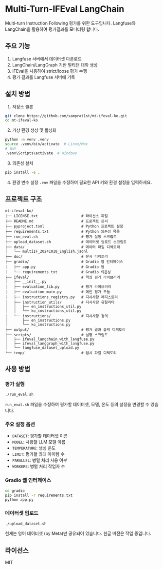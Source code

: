 # Multi-Turn-IFEval LangChain

Multi-turn Instruction Following 평가를 위한 도구입니다. 
Langfuse와 LangChain을 활용하여 평가결과를 모니터링 합니다.

## 주요 기능

1. Langfuse 서버에서 데이터셋 다운로드
2. LangChain/LangGraph 기반 멀티턴 대화 생성
3. IFEval을 사용하여 strict/loose 평가 수행
4. 평가 결과를 Langfuse 서버에 기록

## 설치 방법

1. 저장소 클론
```bash
git clone https://github.com/samprat1st/mt-ifeval-ko.git
cd mt-ifeval-ko
```

2. 가상 환경 생성 및 활성화
```bash
python -m venv .venv
source .venv/bin/activate  # Linux/Mac
# 또는
.venv\Scripts\activate  # Windows
```

3. 의존성 설치
```bash
pip install -e .
```

4. 환경 변수 설정
`.env` 파일을 수정하여 필요한 API 키와 환경 설정을 입력하세요.

## 프로젝트 구조

```
mt-ifeval-ko/
├── LICENSE.txt                    # 라이선스 파일
├── README.md                      # 프로젝트 문서
├── pyproject.toml                 # Python 프로젝트 설정
├── requirements.txt               # Python 의존성 목록
├── run_eval.sh                    # 평가 실행 스크립트
├── upload_dataset.sh              # 데이터셋 업로드 스크립트
├── data/                          # 데이터 파일 디렉토리
│   └── multiIF_20241018_English.jsonl
├── doc/                           # 문서 디렉토리
├── gradio/                        # Gradio 웹 인터페이스
│   ├── app.py                     # Gradio 앱
│   └── requirements.txt           # Gradio 의존성
├── ifeval/                        # 핵심 평가 라이브러리
│   ├── __init__.py
│   ├── evaluation_lib.py          # 평가 라이브러리
│   ├── evaluation_main.py         # 메인 평가 모듈
│   ├── instructions_registry.py   # 지시사항 레지스트리
│   ├── instruction_utils/         # 지시사항 유틸리티
│   │   ├── en_instructions_util.py
│   │   └── ko_instructions_util.py
│   └── instructions/              # 지시사항 정의
│       ├── en_instructions.py
│       └── ko_instructions.py
├── output/                        # 평가 결과 출력 디렉토리
├── scripts/                       # 실행 스크립트
│   ├── ifeval_langchain_with_langfuse.py
│   ├── ifeval_langgraph_with_langfuse.py
│   └── langfuse_dataset_upload.py
└── temp/                          # 임시 파일 디렉토리
```

## 사용 방법

### 평가 실행

```bash
./run_eval.sh
```

`run_eval.sh` 파일을 수정하여 평가할 데이터셋, 모델, 온도 등의 설정을 변경할 수 있습니다.

### 주요 설정 옵션

- `DATASET`: 평가할 데이터셋 이름
- `MODEL`: 사용할 LLM 모델 이름
- `TEMPERATURE`: 생성 온도
- `LIMIT`: 평가할 최대 아이템 수
- `PARALLEL`: 병렬 처리 사용 여부
- `WORKERS`: 병렬 처리 작업자 수

### Gradio 웹 인터페이스

```bash
cd gradio
pip install -r requirements.txt
python app.py
```

### 데이터셋 업로드

```bash
./upload_dataset.sh
```
현재는 영어 데이터셋 (by Meta)만 공유되어 있습니다.
한글 버전은 작업 중입니다.

## 라이선스

MIT
